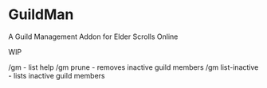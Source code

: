 # GuildMan
A Guild Management Addon for Elder Scrolls Online

WIP

/gm - list help
/gm prune - removes inactive guild members
/gm list-inactive - lists inactive guild members
